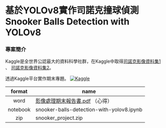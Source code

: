 # 基於YOLOv8實作司諾克撞球偵測<br>Snooker Balls Detection with YOLOv8
### 專案簡介
Kaggle是全世界公認最大的資料科學社群，在Kaggle中取得[司諾克影像資料集1](https://www.kaggle.com/datasets/ricardocouto/snooker-balls)
、 [司諾克影像資料集2](https://www.kaggle.com/datasets/anamariamelinte/snooker-balls)。

透過Kaggle平台實作期末專題。
[![Kaggle](https://kaggle.com/static/images/open-in-kaggle.svg)](https://www.kaggle.com/code/yustinachang/snooker-balls-detection-with-yolov8)

| format | name |
| :----: | ---- |
| word | [影像處理期末報告書.pdf](https://github.com/yustinachang/1121_20009_Digital-Image-Processing-and-Analysis/blob/main/Final_Project/1121%E5%BD%B1%E5%83%8F%E8%99%95%E7%90%86%20%E6%9C%9F%E6%9C%AB%E5%A0%B1%E5%91%8A%E6%9B%B8.pdf) （心得）|
| notebook | snooker-balls-detection-with-yolov8.ipynb |
| zip | snooker_project.zip |
